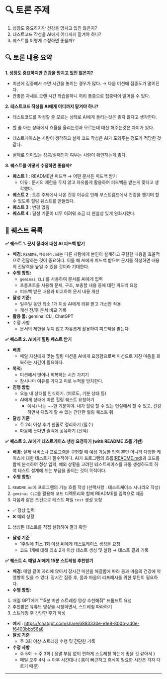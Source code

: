 # **🔍 토론 주제**

1. 성장도 중요하지만 건강을 망치고 있진 않은지?
2. 테스트코드 작성을 AI에게 어디까지 맡겨야 하나?
3. 퀘스트를 어떻게 수정하면 좋을까?

## **🔍 토론 내용 요약**

**1.  성장도 중요하지만 건강을 망치고 있진 않은지?**

- 미션에 집중해서 수면 시간을 놓치는 경우가 많다. → 다음 미션에 집중도가 떨어진다.
- 안좋은 자세로 오랜 시간 학습을하니 허리 통증으로 집중력이 떨어질 수 있다.

**2.  테스트코드 작성을 AI에게 어디까지 맡겨야 하나?**

- 테스트코드를 작성할 줄 모르는 상태로 AI에게 돌리는것은 좋지 않다고 생각한다.
- 할 줄 아는 상태에서 효율을 올리는것과 모르는데 대신 해주는것은 차이가 있다.

- 테스트케이스는 사람이 생각하고 실제 코드 작성은 AI가 도와주는 정도가 적당한 것 같다.
- 실제로 의미있는 성공/실패인지 여부는 사람이 확인하는게 좋다.

**3.  퀘스트를 어떻게 수정하면 좋을까?**

  - **퀘스트 1** : README만 피드백 → 어떤 문서든 피드백 받기
      - 이유 : 문서의 제한을 두지 않고 자유롭게 활용하여 피드백을 받는게 맞다고 생각했다.
  - **퀘스트 2** : 토론 주제에서 나온 건강 이슈로 인해 부스트캠프에서 건강을 챙기며 할 수 있도록 힐링 퀘스트를 만들었다.
  - **퀘스트 3** : 변경 없음
  - **퀘스트 4** : 달성 기준이 너무 어려워 조금 더 현실성 있게 완화시켰다.

## **🎯 퀘스트 목록**

**✅ 퀘스트 1. 문서 정리에 대한 AI 피드백 받기**

- **배경:** `README,학습정리.md`는 다른 사람에게 본인이 설계하고 구현한 내용을 효율적으로 전달하는 것이 중요하다. 이를 해 AI에게 피드백 받으며 문서를 작성하면 내용의 전달력을 높일 수 있을 것이라 기대한다.
- **수행 방법:**
    - `geminai CLI` 를 사용하여 문서를 AI에게 입력
    - 프롬프트를 사용해 문체, 구조, 보충할 내용 등에 대한 피드백 요청
    - 피드백 받은 내용과 비교하여 문서 내용 개선
- **달성 기준:**
    - 일주일 동안 최소 1개 이상 AI에게 리뷰 받고 개선안 적용
    - 개선 전/후 문서 비교 기록
- **활용 툴:** geminai CLI, ChatGPT
- 수정 사항
    - 문서의 제한을 두지 않고 자유롭게 활용하여 피드백을 받는다.

**✅ 퀘스트 2. AI에게 힐링 퀘스트 받기**

- **배경**
    - 매일 자신에게 맞는 힐링 미션을 AI에게 요청함으로써 미션으로 지친 마음을 회복하는 시간이 필요하다.
- **목적:**
    - 미션에서 벗어나 회복하는 시간 가지기
    - 잠시나마 여유를 가지고 피로 누적을 방지한다.
- **진행 방법**
    - 오늘 내 상태를 인식하기. (피로도, 기분 상태 등)
    - AI에게 상태에 따른 힐링 퀘스트 요청하기
        - 예시) 나는 ~~한 기분이야. 내가 힐링 할 수 있는 현실에서 할 수 있고, 건강하면서 재밌게 할 수 있는 간단한 힐링 퀘스트 줘
- **달성 기준**
    - 주 2회 이상 후기 한줄로 정리하기 (필수)
    - 마음에 든다면 슬랙에 공유하기 (선택)

**✅ 퀘스트 3. AI에게 테스트케이스 생성 요청하기 (with README 흐름 기반)**

- **배경:** 실제 서비스나 프로그램을 구현할 때 예상 가능한 입력 뿐만 아니라 다양한 케이스에 대한 테스트가 필수적이다. AI가 프로그램의 흐름([README.md](http://readme.md/))과 코드를 함께 분석하여 정상 입력, 예외 상황을 고려한 테스트케이스를 자동 생성하도록 하여 테스트 설계에 드는 부담을 줄이는 것이 목적이다.
- **수행 방법:**
1. `README.md`에 프로그램의 기능 흐름 작성 (선택사항 : 테스트케이스 시나리오 작성)
2. `geminai CLI`를 활용해 코드 디렉토리와 함께 README를 입력으로 제공
3. 다음과 같은 조건으로 테스트 파일 `test` 생성 요청
- ✅ 정상 입력
- ❌ 예외 상황
1. 생성된 테스트를 직접 실행하여 결과 확인
- **달성 기준**
    - 1주일에 최소 1회 이상 AI에게 테스트케이스 생성을 요청
    - 코드 1개에 대해 최소 2개 이상 테스트 생성 및 실행 → 테스트 결과 기록

**✅ 퀘스트 4. 매일 AI에게 15분 스트레칭 추천받기**

- **배경:** 매일 같이 자리에 앉아서 장시간 미션을 해결함에 따라 몸과 마음의 건강에 악영향이 있을 수 있다. 장시간 집중 후, 몸과 마음의 리프레시를 위한 루틴이 필요하다.
- **수행 방법:**
1. 매일 GPT에게 "15분 미만 스트레칭 영상 추천해줘" 프롬프트 요청
2. 추천받은 유튜브 영상을 시청하면서, 스트레칭 따라하기
3. 스트레칭 후 간단한 후기 작성
- **예시** : https://chatgpt.com/share/6883330e-e1e8-800b-ad0e-f6403bbb56a8
- **달성 기준**
    - 주 3회 이상 스트레칭 수행 및 간단한 기록
- **수정 사항**
    - 주 5회 → 주 3회 ( 정말 부담 없이 편하게 스트레칭 하는게 좋을 것 같아서 )
    - 매일 오후 4시 → 아무 시간대나 ( 몸이 뻐근하고 휴식이 필요한 시간은 각자 다르기 때문)

---
